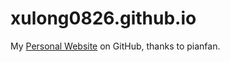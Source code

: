 # xulong0826.github.io

My [Personal Website](https://xulong0826.github.io) on GitHub, thanks to pianfan.
